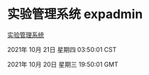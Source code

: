 # 实验管理系统 expadmin
[实验管理系统](http://59.174.24.190:56808/expadmin-782313d2-e1b1-4ea7-932e-3a55e6a1a4d0/)

2021年 10月 21日 星期四 03:50:01 CST

2021年 10月 20日 星期三 19:50:01 GMT
